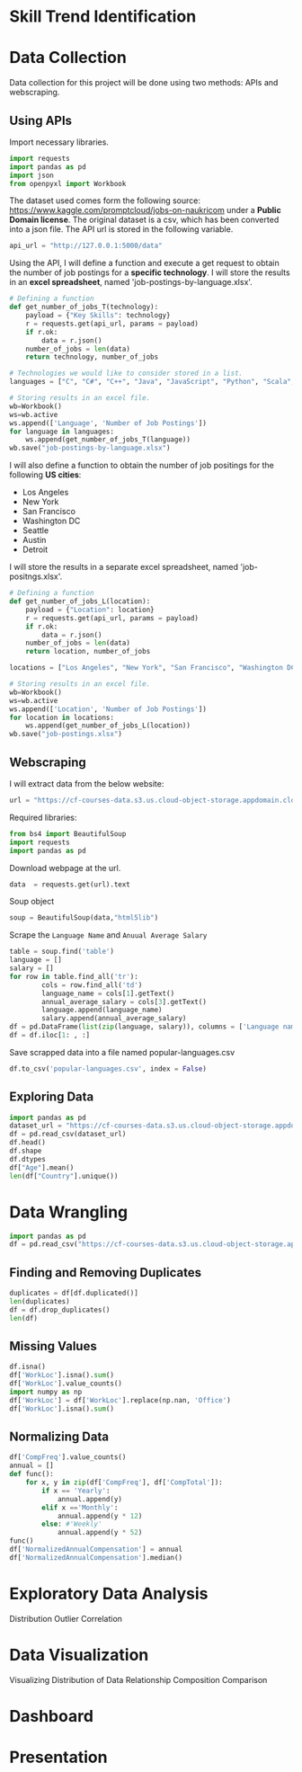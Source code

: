 # Skill Trend Identification

# Data Collection
Data collection for this project will be done using two methods: APIs and webscraping.
## Using APIs
Import necessary libraries.
```python
import requests
import pandas as pd
import json
from openpyxl import Workbook
```
The dataset used comes form the following source: https://www.kaggle.com/promptcloud/jobs-on-naukricom under a
**Public Domain license**. The original dataset is a csv, which has been converted into a json file. The API url is
stored in the following variable.
```python
api_url = "http://127.0.0.1:5000/data"
```
Using the API, I will define a function and execute a get request to obtain the number of job postings for a 
**specific technology**. I will store the results in an **excel spreadsheet**, named 'job-postings-by-language.xlsx'.

```python
# Defining a function
def get_number_of_jobs_T(technology):
    payload = {"Key Skills": technology}
    r = requests.get(api_url, params = payload)
    if r.ok:
        data = r.json()
    number_of_jobs = len(data)
    return technology, number_of_jobs
```
```python
# Technologies we would like to consider stored in a list.
languages = ["C", "C#", "C++", "Java", "JavaScript", "Python", "Scala", "Oracle", "SQL Server", "MySQL Server", "PostgreSQL", "MongoDB"]
```
```python
# Storing results in an excel file.
wb=Workbook()
ws=wb.active
ws.append(['Language', 'Number of Job Postings'])
for language in languages:
    ws.append(get_number_of_jobs_T(language))
wb.save("job-postings-by-language.xlsx")
```
I will also define a function to obtain the number of job positings for the following **US cities**:
- Los Angeles
- New York
- San Francisco
- Washington DC
- Seattle
- Austin
- Detroit

I will store the results in a separate excel spreadsheet, named 'job-positngs.xlsx'. 

```python
# Defining a function
def get_number_of_jobs_L(location):
    payload = {"Location": location}
    r = requests.get(api_url, params = payload)
    if r.ok:
        data = r.json()
    number_of_jobs = len(data)    
    return location, number_of_jobs
```
```python
locations = ["Los Angeles", "New York", "San Francisco", "Washington DC", "Seattle", "Austin", "Detroit"]
```
```python
# Storing results in an excel file.
wb=Workbook()
ws=wb.active
ws.append(['Location', 'Number of Job Postings'])
for location in locations:
    ws.append(get_number_of_jobs_L(location))
wb.save("job-postings.xlsx")
```
## Webscraping
I will extract data from the below website:
```python
url = "https://cf-courses-data.s3.us.cloud-object-storage.appdomain.cloud/IBM-DA0321EN-SkillsNetwork/labs/datasets/Programming_Languages.html"
```
Required libraries:
```python
from bs4 import BeautifulSoup
import requests
import pandas as pd
```
Download webpage at the url.
```python
data  = requests.get(url).text
```
Soup object
```python
soup = BeautifulSoup(data,"html5lib")
```
Scrape the ```Language Name``` and ```Anuual Average Salary```
```python
table = soup.find('table')
language = []
salary = []
for row in table.find_all('tr'):
        cols = row.find_all('td')
        language_name = cols[1].getText()
        annual_average_salary = cols[3].getText()
        language.append(language_name)
        salary.append(annual_average_salary)
df = pd.DataFrame(list(zip(language, salary)), columns = ['Language name', 'average_annual_salary'])
df = df.iloc[1: , :]
```
Save scrapped data into a file named popular-languages.csv
```python
df.to_csv('popular-languages.csv', index = False)
```

## Exploring Data
```python
import pandas as pd
dataset_url = "https://cf-courses-data.s3.us.cloud-object-storage.appdomain.cloud/IBM-DA0321EN-SkillsNetwork/LargeData/m1_survey_data.csv"
df = pd.read_csv(dataset_url)
df.head()
df.shape
df.dtypes
df["Age"].mean()
len(df["Country"].unique())
```

# Data Wrangling
```python
import pandas as pd                                                                                                     
df = pd.read_csv("https://cf-courses-data.s3.us.cloud-object-storage.appdomain.cloud/IBM-DA0321EN-SkillsNetwork/LargeData/m1_survey_data.csv")
```
## Finding and Removing Duplicates
```python
duplicates = df[df.duplicated()]
len(duplicates)
df = df.drop_duplicates()
len(df)
```

## Missing Values
```python
df.isna()
df['WorkLoc'].isna().sum()
df['WorkLoc'].value_counts()
import numpy as np
df['WorkLoc'] = df['WorkLoc'].replace(np.nan, 'Office')
df['WorkLoc'].isna().sum()
```

## Normalizing Data
```python
df['CompFreq'].value_counts()
annual = []
def func():
    for x, y in zip(df['CompFreq'], df['CompTotal']):
        if x == 'Yearly':
            annual.append(y)
        elif x =='Monthly':
            annual.append(y * 12)
        else: #'Weekly'
            annual.append(y * 52)
func()
df['NormalizedAnnualCompensation'] = annual
df['NormalizedAnnualCompensation'].median()
```

# Exploratory Data Analysis
Distribution
Outlier
Correlation

# Data Visualization
Visualizing Distribution of Data
Relationship
Composition
Comparison

# Dashboard

# Presentation
